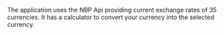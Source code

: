 The application uses the NBP Api providing current exchange rates of 35 currencies. It has a calculator to convert your currency into the selected currency.
